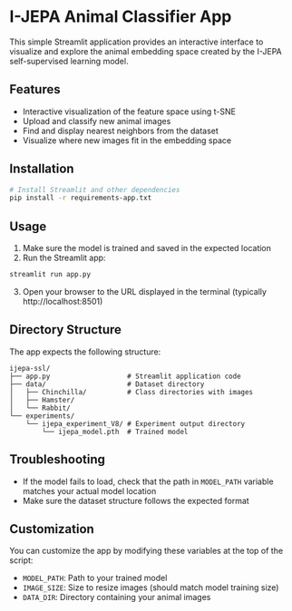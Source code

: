 # I-JEPA Animal Classifier App

This simple Streamlit application provides an interactive interface to visualize and explore the animal embedding space created by the I-JEPA self-supervised learning model.

## Features

- Interactive visualization of the feature space using t-SNE
- Upload and classify new animal images
- Find and display nearest neighbors from the dataset
- Visualize where new images fit in the embedding space

## Installation

```bash
# Install Streamlit and other dependencies
pip install -r requirements-app.txt
```

## Usage

1. Make sure the model is trained and saved in the expected location
2. Run the Streamlit app:

```bash
streamlit run app.py
```

3. Open your browser to the URL displayed in the terminal (typically http://localhost:8501)

## Directory Structure

The app expects the following structure:

```
ijepa-ssl/
├── app.py                   # Streamlit application code
├── data/                    # Dataset directory
│   ├── Chinchilla/          # Class directories with images
│   ├── Hamster/
│   └── Rabbit/
└── experiments/
    └── ijepa_experiment_V8/ # Experiment output directory
        └── ijepa_model.pth  # Trained model
```

## Troubleshooting

- If the model fails to load, check that the path in `MODEL_PATH` variable matches your actual model location
- Make sure the dataset structure follows the expected format

## Customization

You can customize the app by modifying these variables at the top of the script:

- `MODEL_PATH`: Path to your trained model
- `IMAGE_SIZE`: Size to resize images (should match model training size)
- `DATA_DIR`: Directory containing your animal images